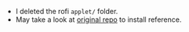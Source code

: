 - I deleted the rofi `applet/` folder.
- May take a look at [original repo](https://github.com/adi1090x/rofi) to install reference.
